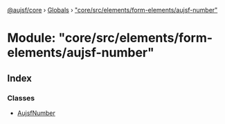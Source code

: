 [@aujsf/core](../README.md) › [Globals](../globals.md) › ["core/src/elements/form-elements/aujsf-number"](_core_src_elements_form_elements_aujsf_number_.md)

# Module: "core/src/elements/form-elements/aujsf-number"

## Index

### Classes

* [AujsfNumber](../classes/_core_src_elements_form_elements_aujsf_number_.aujsfnumber.md)
